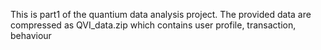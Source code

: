 This is part1 of the quantium data analysis project. The provided data are compressed as QVI_data.zip which contains user profile, transaction, behaviour
